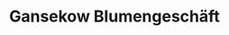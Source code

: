 ---
title: "Gansekow Blumengeschäft"
url: /blankenfelde-mahlow/gansekow-blumengeschaeft/
shop: Blumen
---